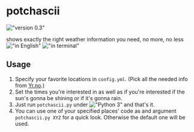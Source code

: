 potchascii
==========
!["version 0.3"](https://img.shields.io/badge/version-0.3-orange.svg "version 0.3")


shows exactly the right weather information you need, no more, no less
!["in English"](https://img.shields.io/badge/language-English-red.svg "in English")
!["in terminal"](https://img.shields.io/badge/interface-CLI-grey.svg "in terminal")

Usage
-----
1. Specify your favorite locations in `config.yml`. (Pick all the needed info from [Yr.no](http://yr.no).)
2. Set the times you're interested in as well as if you're interested if the sun's gonna be shining or if it's gonna rain.
3. Just run `potchascii.py` under !["Python 3"](https://img.shields.io/badge/Python-3-green.svg "Python 3") and that's it.
4. You can use one of your specified places' code as and argument `potchascii.py XYZ` for a quick look. Otherwise the default one will be used.